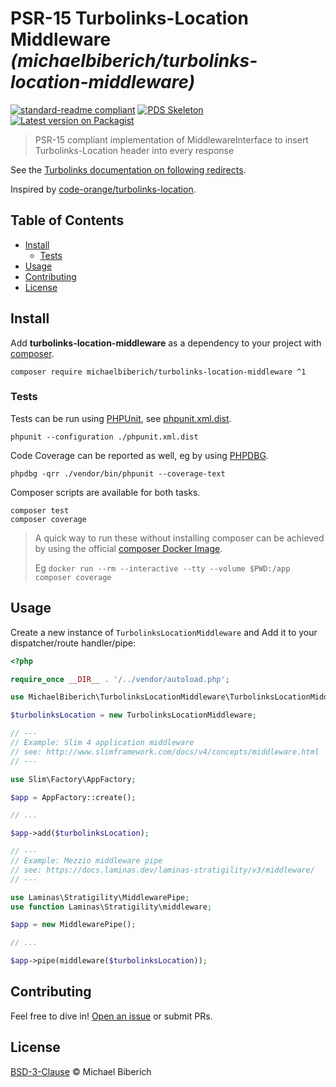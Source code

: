 # PSR-15 Turbolinks-Location Middleware _(michaelbiberich/turbolinks-location-middleware)_

[![standard-readme compliant](https://img.shields.io/badge/readme%20style-standard-brightgreen.svg?style=flat-square)](https://github.com/RichardLitt/standard-readme)
[![PDS Skeleton](https://img.shields.io/badge/pds-skeleton-blue.svg?style=flat-square)](https://github.com/php-pds/skeleton)
[![Latest version on Packagist](http://img.shields.io/packagist/v/michaelbiberich/turbolinks-location-middleware.svg?style=flat-square)](https://packagist.org/packages/michaelbiberich/turbolinks-location-middleware)

> PSR-15 compliant implementation of MiddlewareInterface to insert Turbolinks-Location header into every response

See the [Turbolinks documentation on following redirects].

Inspired by [code-orange/turbolinks-location].

## Table of Contents

- [Install](#install)
  - [Tests](#tests)
- [Usage](#usage)
- [Contributing](#contributing)
- [License](#license)

## Install

Add **turbolinks-location-middleware** as a dependency to your project with 
[composer].

```
composer require michaelbiberich/turbolinks-location-middleware ^1 
```

### Tests

Tests can be run using [PHPUnit], see [phpunit.xml.dist].

```
phpunit --configuration ./phpunit.xml.dist
```

Code Coverage can be reported as well, eg by using [PHPDBG].

```
phpdbg -qrr ./vendor/bin/phpunit --coverage-text
```

Composer scripts are available for both tasks.

```
composer test
composer coverage
```

> A quick way to run these without installing composer can be achieved by using 
> the official [composer Docker Image].
> 
> Eg `docker run --rm --interactive --tty --volume $PWD:/app composer coverage`

## Usage

Create a new instance of `TurbolinksLocationMiddleware` and Add it to your 
dispatcher/route handler/pipe:

```php
<?php

require_once __DIR__ . '/../vendor/autoload.php';

use MichaelBiberich\TurbolinksLocationMiddleware\TurbolinksLocationMiddleware;

$turbolinksLocation = new TurbolinksLocationMiddleware;

// ---
// Example: Slim 4 application middleware
// see: http://www.slimframework.com/docs/v4/concepts/middleware.html
// ---

use Slim\Factory\AppFactory;

$app = AppFactory::create();

// ...

$app->add($turbolinksLocation);

// ---
// Example: Mezzio middleware pipe
// see: https://docs.laminas.dev/laminas-stratigility/v3/middleware/
// ---

use Laminas\Stratigility\MiddlewarePipe;
use function Laminas\Stratigility\middleware;

$app = new MiddlewarePipe();

// ...

$app->pipe(middleware($turbolinksLocation));
```

## Contributing

Feel free to dive in! [Open an issue](https://github.com/michaelbiberich/turbolinks-location-middleware/issues/new) or submit PRs.

## License

[BSD-3-Clause] © Michael Biberich

[Turbolinks documentation on following redirects]: https://github.com/turbolinks/turbolinks#following-redirects
[code-orange/turbolinks-location]: https://packagist.org/packages/code-orange/turbolinks-location
[composer]: https://getcomposer.org/
[PHPUnit]: https://phpunit.de/
[phpunit.xml.dist]: https://github.com/michaelbiberich/turbolinks-location-middleware/blob/HEAD/phpunit.xml.dist
[PHPDBG]: https://www.php.net/manual/en/book.phpdbg.php
[composer Docker Image]: https://hub.docker.com/_/composer/
[BSD-3-Clause]: https://github.com/michaelbiberich/turbolinks-location-middleware/blob/HEAD/LICENSE.md

